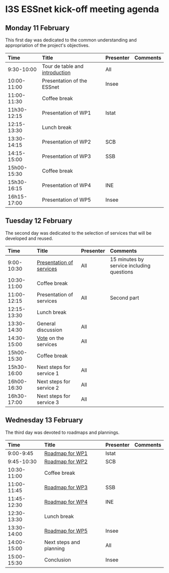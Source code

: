 # I3S ESSnet kick-off meeting agenda

## Monday 11 February

This first day was dedicated to the common understanding and appropriation of the project's objectives.

| Time  | Title | Presenter | Comments |
|:--|:--|:--|:--|
| 9:30-10:00 | Tour de table and [introduction](welcome.md) | All |   |
| 10:00-11:00 | Presentation of the ESSnet | Insee |   |
| 11:00-11:30 | Coffee break |   |   |
| 11h30-12:15 | Presentation of WP1 | Istat |   |
| 12:15-13:30 | Lunch break |  |   |
| 13:30-14:15 | Presentation of WP2 | SCB  |   |
| 14:15-15:00 | Presentation of WP3 | SSB |   |
| 15h00-15:30 | Coffee break |   |   |
| 15h30-16:15 | Presentation of WP4 | INE |   |
| 16h15-17:00 | Presentation of WP5 | Insee |   |


## Tuesday 12 February

The second day was dedicated to the selection of services that will be developed and reused.

| Time  | Title | Presenter | Comments |
|:--|:--|:--|:--|
| 9:00-10:30 | [Presentation of services](wp1/service-presentations.md) | All | 15 minutes by service including questions |
| 10:30-11:00 | Coffee break |  |   |
| 11:00-12:15 | Presentation of services | All | Second part |
| 12:15-13:30 | Lunch break |  |   |
| 13:30-14:30 | General discussion | All  |   |
| 14:30-15:00 | [Vote](wp1/service-selection.md) on the services | All |   |
| 15h00-15:30 | Coffee break |   |   |
| 15h30-16:00 | Next steps for service 1 | All |   |
| 16h00-16:30 | Next steps for service 2 | All |   |
| 16h30-17:00 | Next steps for service 3 | All |   |

## Wednesday 13 February

The third day was devoted to roadmaps and plannings.

| Time  | Title | Presenter | Comments |
|:--|:--|:--|:--|
| 9:00-9:45 | [Roadmap for WP1](next-steps-wp1.md) | Istat |   |
| 9:45-10:30 | [Roadmap for WP2](next-steps-wp2.md) | SCB |   |
| 10:30-11:00 | Coffee break |   |   |
| 11:00-11:45 | [Roadmap for WP3](next-steps-wp3.md) | SSB |   |
| 11:45-12:30 | [Roadmap for WP4](next-steps-wp4.md) | INE |   |
| 12:30-13:30 | Lunch break |  |   |  |   |
| 13:30-14:00 | [Roadmap for WP5](next-steps-wp5.md) | Insee |   |
| 14:00-15:00 | Next steps and planning | All |   |
| 15:00-15:30 | Conclusion | Insee |   |
